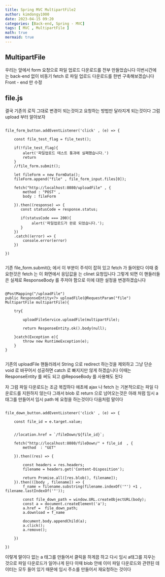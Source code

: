 ```yaml
---
title: Spring MVC MultipartFile2
author: kimdongy1000
date: 2023-04-15 09:20
categories: [Back-end, Spring - MVC]
tags: [ MVC , MultipartFile ]
math: true
mermaid: true
---
```


## MultipartFile
우리는 앞에서 form 요청으로 파일 업로드 다운로드를 전부 만들었습니다 이번시간에는 back-end 없이 비동기 fetch 로 파일 업로드 다운로드를 한번 구축해보겠습니다 
Front - end 만 수정 



## file.js 
결국 기존의 로직 그대로 변경이 되는것이고 요청하는 방법만 달라지게 되는것이다 그럼 upload 부터 알아보자 

```

file_form_button.addEventListener('click' , (e) => {

    const file_test_flag = file_test();

    if(!file_test_flag){
        alert('파일업로드 테스트 통과에 실패했습니다.')
        return
    }
    //file_form.submit();

    let fileForm = new FormData();
    fileForm.append("file" , file_form_input.files[0]);

    fetch("http://localhost:8080/uploadFile" , {
        method : "POST" ,
        body : fileForm

    }).then((response) => {
       const statusCode = response.status;

       if(statusCode === 200){
            alert('파일업로드가 완료 되었습니다.');
       }
    })
    .catch((error) => {
        console.error(error)
    })

})


```

기존 file_form.submit(); 에서 이 부분이 주석이 잡혀 있고 fetch 가 들어왔다 이때 중요한것은 fetch 는 이 화면에서 응답값을 는 clinet 요청입니다 
그렇게 되면 이 핸들러들은 실제로 ResponseBody 를 주저야 함으로 이에 대한 설정을 변경하겠습니다 

```

@PostMapping("/uploadFile")
public ResponseEntity<?> uploadFile(@RequestParam("file") MultipartFile multipartFile){

    try{

        uploadFileService.uploadFile(multipartFile);

        return ResponseEntity.ok().body(null);

    }catch(Exception e){
        throw new RuntimeException(e);
    }
}


```
기존의 uploadFile 핸들러레서 String 으로 redirect 하는것을 제외하고 그냥 단순 void 로 바꾸어서 성공하면 catch 로 빠지지만 않게 하겠습니다 
이때는 ResponseEntity 를 써도 되고 @ReposeBody 를 사용해도 된다 

자 그럼 파일 다운로드는 조금 복잡하다 애초에 ajax 나 fetch 는 기본적으로는 파일 다운로드를 지원하지 않는다 
그래서 blob 로 return 으로 넘어오는것은 아래 처럼 임시 a태그를 만들어서 임시 path 에 요청을 하는것이다 다음처럼 말이다 

```

file_down_button.addEventListener('click' , (e) => {

    const file_id = e.target.value;


    //location.href = `/fileDown/${file_id}`;

    fetch("http://localhost:8080/fileDown/" + file_id  , {
        method  : "GET"

    }).then((res) => {

        const headers = res.headers;
        filename = headers.get('Content-Disposition');

        return Promise.all([res.blob(), filename]);
    }).then(([body , filename]) => {
        f_name = filename.substring(filename.indexOf('"') +1 , filename.lastIndexOf('"'));

        const file_down_path = window.URL.createObjectURL(body);
        const a = document.createElement('a');
        a.href =  file_down_path;
        a.download = f_name

        document.body.appendChild(a);
        a.click();
        a.remove();

    })

})

```

이렇게 말이다 없는 a 태그를 만들어서 클릭을 하게끔 하고 다시 임시 a태그를 지우는 것으로 파일 다운로드가 일어나게 된다 
이때 blob 안에 이미 파일 다운로드와 관련된 데이터는 모두 들어 있기 때문에 임시 주소를 만들어서 재요청하는 것이다 